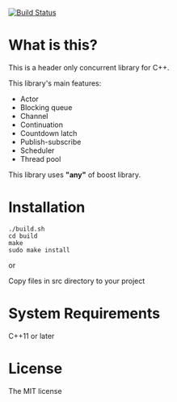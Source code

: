 [![Build Status](https://travis-ci.org/yksz/cpp-concurrent-library.svg?branch=master)](https://travis-ci.org/yksz/cpp-concurrent-library)

# What is this?
This is a header only concurrent library for C++.

This library's main features:
- Actor
- Blocking queue
- Channel
- Continuation
- Countdown latch
- Publish-subscribe
- Scheduler
- Thread pool

This library uses **"any"** of boost library.

# Installation
```shell
./build.sh
cd build
make
sudo make install
```
or

Copy files in src directory to your project

# System Requirements
C++11 or later

# License
The MIT license
